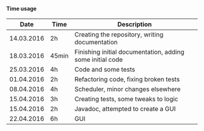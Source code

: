 #### Time usage
Date | Time | Description
-----------|----|---------------------------------------------------------
14.03.2016 | 2h | Creating the repository, writing documentation
18.03.2016 | 45min | Finishing initial documentation, adding some initial code
25.03.2016 | 4h | Code and some tests
01.04.2016 | 2h | Refactoring code, fixing broken tests
08.04.2016 | 4h | Scheduler, minor changes elsewhere
15.04.2016 | 3h | Creating tests, some tweaks to logic
15.04.2016 | 2h | Javadoc, attempted to create a GUI
22.04.2016 | 6h | GUI
